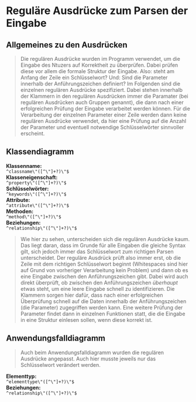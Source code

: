 # Reguläre Ausdrücke zum Parsen der Eingabe

## Allgemeines zu den Ausdrücken

> Die regulären Ausdrücke wurden im Programm verwendet, um die Eingabe des Ntuzers auf Korrektheit zu überprüfen. Dabei prüfen diese vor allem die formale Struktur der Eingabe. Also: steht am Anfang der Zeile ein Schlüsselwort? Und: Sind die Parameter innerhalb der Anführungszeichen definiert? Im Folgenden sind die einzelnen regulären Ausdrücke spezifiziert. Dabei stehen innerhalb der Klammern in den regulären Ausdrücken immer die Paramater (bei regulären Ausdrücken auch Gruppen genannt), die dann nach einer erfolgreichen Prüfung der Eingabe verarbeitet werden können. Für die Verarbeitung der einzelnen Parameter einer Zeile werden dann keine regulären Ausdrücke verwendet, da hier eine Prüfung auf die Anzahl der Parameter und eventuell notwendige Schlüsselwörter sinnvoller erscheint.

## Klassendiagramm

**Klassenname:**  
`^classname\"([^\"]+?)\"$`  
**Klasseneigenschaft:**  
`^property\"([^\"]+?)\"$`  
**Schlüsselwörter:**  
`^keywords\"([^\"]+?)\"$`  
**Attribute:**  
`^attribute\"([^\"]+?)\"$`  
**Methoden:**  
`^method\"([^\"]+?)\"$`  
**Beziehungen:**  
`^relationship\"([^\"]+?)\"$`

> Wie hier zu sehen, unterscheiden sich die regulären Ausdrücke kaum. Das liegt daran, dass im Grunde für alle Eingaben die gleiche Syntax gilt, sich jedoch immer das Schlüsselwort zum richtigen Parsen unterscheidet. Der reguläre Ausdrück prüft also immer erst, ob die Zeile mit dem richtigen Schlüsselwort beginnt (Whitespaces sind hier auf Grund von vorheriger Verarbeitung kein Problem) und dann ob es eine Eingabe zwischen den Anführungszeichen gibt. Dabei wird auch direkt überprüft, ob zwischen den Anführungszeichen *überhaupt* etwas steht, um eine leere Eingabe schnell zu identifizieren. Die Klammern sorgen hier dafür, dass nach einer erfolgreichen Überprüfung schnell auf die Daten innerhalb der Anführungszeichen (die Parameter) zugegriffen werden kann. Eine weitere Prüfung der Parameter findet dann in einzelnen Funktionen statt, die die Eingabe in eine Struktur einlesen sollen, wenn diese korrekt ist.

## Anwendungsfalldiagramm

> Auch beim Anwendungsfalldiagramm wurden die regulären Ausdrücke angepasst. Auch hier musste jeweils nur das Schlüsselwort verändert werden.

**Elementtyp:**  
`^elementtype\"([^\"]+?)\"$`  
**Beziehungen:**  
`^relationship\"([^\"]+?)\"$`  
